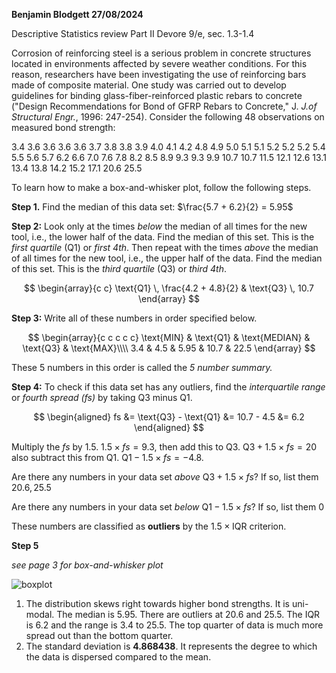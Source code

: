 **Benjamin Blodgett 27/08/2024**

Descriptive Statistics review  Part II Devore 9/e, sec. 1.3-1.4

Corrosion of reinforcing steel is a serious problem in concrete structures located in environments affected by severe weather conditions. For this reason, researchers have been investigating the use of reinforcing bars made of composite material. One study was carried out to develop guidelines for binding glass-fiber-reinforced plastic rebars to concrete ("Design Recommendations for Bond of GFRP Rebars to Concrete," J. _J.of Structural Engr._, 1996: 247-254). Consider the following 48 observations on measured bond strength:

3.4 3.6 3.6 3.6 3.6 3.7 3.8 3.8 3.9 4.0 4.1 4.2 4.8 4.9 5.0 5.1 5.1 5.2 5.2 5.2 5.4 5.5 5.6 5.7 6.2 6.6 7.0 7.6 7.8 8.2 8.5 8.9 9.3 9.3 9.9 10.7 10.7 11.5 12.1 12.6 13.1 13.4 13.8 14.2 15.2 17.1 20.6 25.5

To learn how to make a box-and-whisker plot, follow the following steps.

**Step 1.** Find the median of this data set: $\frac{5.7 + 6.2}{2} = 5.95$

**Step 2:** Look only at the times _below_ the median of all times for the new tool, i.e., the lower half of the data. Find the median of this set. This is the _first quartile_ (Q1) or _first 4th_. Then repeat with the times _above_ the median of all times for the new tool, i.e., the upper half of the data. Find the median of this set. This is the _third quartile_ (Q3) or _third 4th_.

$$
\begin{array}{c c}
\text{Q1} \, \frac{4.2 + 4.8}{2} & \text{Q3} \, 10.7
\end{array}
$$

**Step 3:** Write all of these numbers in order specified below.

$$
\begin{array}{c c c c c}
\text{MIN} & \text{Q1} & \text{MEDIAN} & \text{Q3} & \text{MAX}\\\\
3.4 & 4.5 & 5.95 & 10.7 & 22.5
\end{array}
$$

These 5 numbers in this order is called the _5 number summary._

**Step 4:** To check if this data set has any outliers, find the _interquartile range_ or _fourth spread (fs)_ by taking Q3 minus Q1.

$$
\begin{aligned}
fs &= \text{Q3} - \text{Q1} &= 10.7 - 4.5 &= 6.2
\end{aligned}
$$

Multiply the $fs$ by $1.5$. $1.5 \times fs = 9.3$, then add this to Q3. $\text{Q3} + 1.5 \times fs = 20$ also subtract this from Q1. $\text{Q1} - 1.5 \times fs = -4.8$.

Are there any numbers in your data set _above_ $\text{Q3} + 1.5 \times fs$? If so, list them $20.6, 25.5$

Are there any numbers in your data set _below_ $\text{Q1} - 1.5 \times fs$? If so, list them $0$

These numbers are classified as **outliers** by the $1.5 \times \text{IQR}$ criterion.

**Step 5**

_see page 3 for box-and-whisker plot_

![boxplot](worksheet2.png)

1. The distribution skews right towards higher bond strengths. It is uni-modal. The median is 5.95. There are outliers at 20.6 and 25.5. The IQR is 6.2 and the range is 3.4 to 25.5. The top quarter of data is much more spread out than the bottom quarter.
2. The standard deviation is **4.868438**. It represents the degree to which the data is dispersed compared to the mean.
